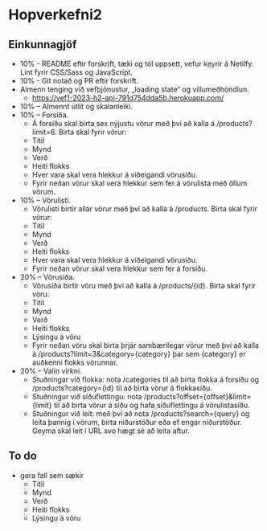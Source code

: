 # Hopverkefni2

## Einkunnagjöf
* 10% - README eftir forskrift, tæki og tól uppsett, vefur keyrir á Netilfy. Lint fyrir CSS/Sass og JavaScript.
* 10% - Git notað og PR eftir forskrift.
* Almenn tenging við vefþjónustur, „loading state“ og villumeðhöndlun.
    * https://vef1-2023-h2-api-791d754dda5b.herokuapp.com/
* 10% – Almennt útlit og skalanleiki.
* 10% – Forsíða.
    * Á forsíðu skal birta sex nýjustu vörur með því að kalla á /products?limit=6. Birta skal fyrir vörur:
    * Titil
    * Mynd
    * Verð
    * Heiti flokks
    * Hver vara skal vera hlekkur á viðeigandi vörusíðu.
    * Fyrir neðan vörur skal vera hlekkur sem fer á vörulista með öllum vörum.
* 10% – Vörulisti.
    * Vörulisti birtir allar vörur með því að kalla á /products. Birta skal fyrir vörur:
    * Titil
    * Mynd
    * Verð
    * Heiti flokks
    * Hver vara skal vera hlekkur á viðeigandi vörusíðu.
    * Fyrir neðan vörur skal vera hlekkur sem fer á forsíðu.
* 20% – Vörusíða.
    * Vörusíða birtir vöru með því að kalla á /products/{id}. Birta skal fyrir vöru:
    * Titil
    * Mynd
    * Verð
    * Heiti flokks
    * Lýsingu á vöru
    * Fyrir neðan vöru skal birta þrjár sambærilegar vörur með því að kalla á /products?limit=3&category={category} þar sem {category} er auðkenni flokks vörunnar.
* 20% – Valin virkni.
    * Stuðningar við flokka: nota /categories til að birta flokka á forsíðu og /products?category={id} til að birta vörur á flokkasíðu.
    * Stuðningur við síðuflettingu: nota /products?offset={offset}&limit={limit} til að birta vörur á síðu og hafa síðuflettingu á vörulistasíðu.
    * Stuðningur við leit: með því að nota /products?search={query} og leita þannig í vörum, birta niðurstöður eða ef engar niðurstöður. Geyma skal leit í URL svo hægt sé að leita aftur.


## To do
* gera fall sem sækir
    * Titil
    * Mynd
    * Verð
    * Heiti flokks
    * Lýsingu á vöru
